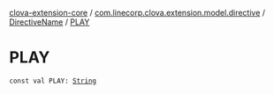 [clova-extension-core](../../index.md) / [com.linecorp.clova.extension.model.directive](../index.md) / [DirectiveName](index.md) / [PLAY](./-p-l-a-y.md)

# PLAY

`const val PLAY: `[`String`](https://kotlinlang.org/api/latest/jvm/stdlib/kotlin/-string/index.html)